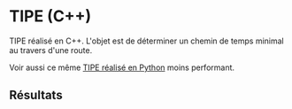 # TIPE (C++)

TIPE réalisé en C++. L'objet est de déterminer un chemin de temps minimal au travers d'une route. 

Voir aussi ce même [TIPE réalisé en Python](https://github.com/bulledozer/TIPE-python) moins performant.

## Résultats
